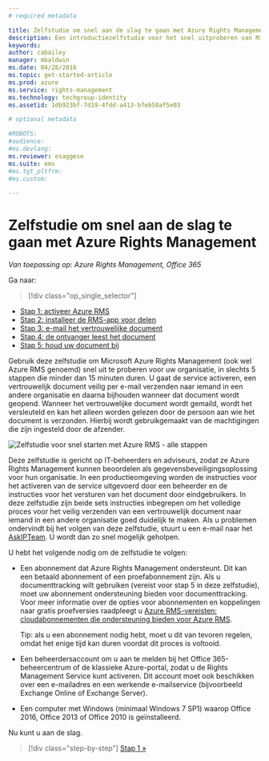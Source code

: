 ```yaml
---
# required metadata

title: Zelfstudie om snel aan de slag te gaan met Azure Rights Management | Azure RMS
description: Een introductiezelfstudie voor het snel uitproberen van Microsoft Azure Rights Management voor uw organisatie, met slechts 5 stappen die minder dan 15 minuten duren.
keywords:
author: cabailey
manager: mbaldwin
ms.date: 04/28/2016
ms.topic: get-started-article
ms.prod: azure
ms.service: rights-management
ms.technology: techgroup-identity
ms.assetid: 1db923bf-7d19-4fdd-a413-bfeb58af5e03

# optional metadata

#ROBOTS:
#audience:
#ms.devlang:
ms.reviewer: esaggese
ms.suite: ems
#ms.tgt_pltfrm:
#ms.custom:

---
```


# Zelfstudie om snel aan de slag te gaan met Azure Rights Management

*Van toepassing op: Azure Rights Management, Office 365*

Ga naar: 
> [!div class="op_single_selector"]
- [Stap 1: activeer Azure RMS](tutorial-step1.md)
- [Stap 2: installeer de RMS-app voor delen](tutorial-step2.md)
- [Stap 3: e-mail het vertrouwelijke document](tutorial-step3.md)
- [Stap 4: de ontvanger leest het document](tutorial-step4.md)
- [Stap 5: houd uw document bij](tutorial-step5.md)

Gebruik deze zelfstudie om Microsoft Azure Rights Management (ook wel Azure RMS genoemd) snel uit te proberen voor uw organisatie, in slechts 5 stappen die minder dan 15 minuten duren. U gaat de service activeren, een vertrouwelijk document veilig per e-mail verzenden naar iemand in een andere organisatie en daarna bijhouden wanneer dat document wordt geopend. Wanneer het vertrouwelijke document wordt gemaild, wordt het versleuteld en kan het alleen worden gelezen door de persoon aan wie het document is verzonden. Hierbij wordt gebruikgemaakt van de machtigingen die zijn ingesteld door de afzender.

![Zelfstudie voor snel starten met Azure RMS - alle stappen](../media/AzRMS_QuickStartStepsAll.PNG)

Deze zelfstudie is gericht op IT-beheerders en adviseurs, zodat ze Azure Rights Management kunnen beoordelen als gegevensbeveiligingsoplossing voor hun organisatie. In een productieomgeving worden de instructies voor het activeren van de service uitgevoerd door een beheerder en de instructies voor het versturen van het document door eindgebruikers. In deze zelfstudie zijn beide sets instructies inbegrepen om het volledige proces voor het veilig verzenden van een vertrouwelijk document naar iemand in een andere organisatie goed duidelijk te maken. Als u problemen ondervindt bij het volgen van deze zelfstudie, stuurt u een e-mail naar het [AskIPTeam](mailto:askipteam@microsoft.com?subject=Having%20problems%20with%20the%20Quick%20Start%20tutorial). U wordt dan zo snel mogelijk geholpen.

U hebt het volgende nodig om de zelfstudie te volgen:

-   Een abonnement dat Azure Rights Management ondersteunt. Dit kan een betaald abonnement of een proefabonnement zijn. Als u documenttracking wilt gebruiken (vereist voor stap 5 in deze zelfstudie), moet uw abonnement ondersteuning bieden voor documenttracking. Voor meer informatie over de opties voor abonnementen en koppelingen naar gratis proefversies raadpleegt u [Azure RMS-vereisten: cloudabonnementen die ondersteuning bieden voor Azure RMS](requirements-subscriptions.md).

    Tip: als u een abonnement nodig hebt, moet u dit van tevoren regelen, omdat het enige tijd kan duren voordat dit proces is voltooid.

-   Een beheerdersaccount om u aan te melden bij het Office 365-beheercentrum of de klassieke Azure-portal, zodat u de Rights Management Service kunt activeren. Dit account moet ook beschikken over een e-mailadres en een werkende e-mailservice (bijvoorbeeld Exchange Online of Exchange Server).

-   Een computer met Windows (minimaal Windows 7 SP1) waarop Office 2016, Office 2013 of Office 2010 is geïnstalleerd.

Nu kunt u aan de slag.

>[!div class="step-by-step"] [Stap 1 »](tutorial-step1.md)





<!--HONumber=May16_HO2-->


